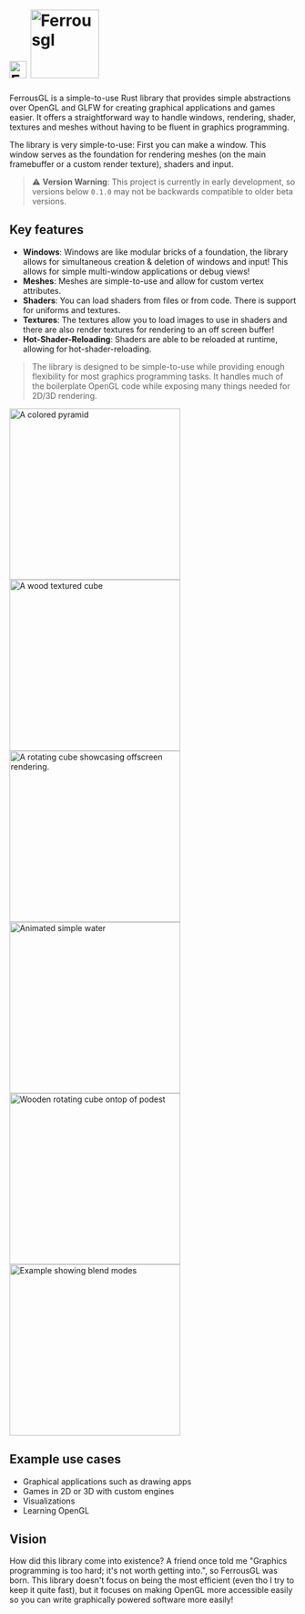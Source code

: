 
# <img src="ferrousgl_small.png" alt="Ferrousgl" width="30"> <img src="ferrousgl_logo.png" alt="Ferrousgl" width="120">

FerrousGL is a simple-to-use Rust library that provides simple abstractions over OpenGL and GLFW for creating graphical applications and games easier. It offers a straightforward way to handle windows, rendering, shader, textures and meshes without having to be fluent in graphics programming.

The library is very simple-to-use: First you can make a window. This window serves as the foundation for rendering meshes (on the main framebuffer or a custom render texture), shaders and input.

> ⚠️ **Version Warning**: This project is currently in early development, so versions below `0.1.0` may not be backwards compatible to older beta versions.

## Key features
- **Windows**: Windows are like modular bricks of a foundation, the library allows for simultaneous creation & deletion of windows and input! This allows for simple multi-window applications or debug views!
- **Meshes**: Meshes are simple-to-use and allow for custom vertex attributes.
- **Shaders**: You can load shaders from files or from code. There is support for uniforms and textures.
- **Textures**: The textures allow you to load images to use in shaders and there are also render textures for rendering to an off screen buffer!
- **Hot-Shader-Reloading**: Shaders are able to be reloaded at runtime, allowing for hot-shader-reloading.

> The library is designed to be simple-to-use while providing enough flexibility for most graphics programming tasks. It handles much of the boilerplate OpenGL code while exposing many things needed for 2D/3D rendering.

<img src="./screenshots/colored_pyramid.png" alt="A colored pyramid" title="A colored pyramid" width="300">
<img src="./screenshots/textured_cube.png" alt="A wood textured cube" title="A wood textured cube" width="300">
<img src="./screenshots/offscreen_rendering.png" alt="A rotating cube showcasing offscreen rendering." title="A rotating cube showcasing offscreen rendering." width="300">
<img src="./screenshots/simple_water.png" alt="Animated simple water" title="Animated simple water" width="300">
<img src="./screenshots/shadow_mapping.png" alt="Wooden rotating cube ontop of podest" title="Wooden rotating cube ontop of podest" width="300">
<img src="./screenshots/blend_mode.png" alt="Example showing blend modes" title="Example showing blend modes" width="300">

## Example use cases
- Graphical applications such as drawing apps
- Games in 2D or 3D with custom engines
- Visualizations
- Learning OpenGL

## Vision
How did this library come into existence? A friend once told me "Graphics programming is too hard; it's not worth getting into.", so FerrousGL was born. This library doesn't focus on being the most efficient (even tho I try to keep it quite fast), but it focuses on making OpenGL more accessible easily so you can write graphically powered software more easily!
